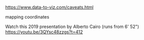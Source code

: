 https://www.data-to-viz.com/caveats.html

mapping coordinates

Watch this 2019 presentation by Alberto Cairo (runs from 6' 52")
https://youtu.be/3QYsc48zzgs?t=412
